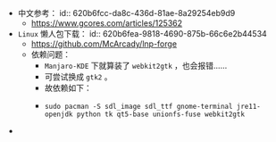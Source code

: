 - 中文参考：
  id:: 620b6fcc-da8c-436d-81ae-8a29254eb9d9
	- https://www.gcores.com/articles/125362
- `Linux` 懒人包下载：
  id:: 620b6fea-9818-4690-875b-66c6e2b44534
	- https://github.com/McArcady/lnp-forge
	- 依赖问题：
		- `Manjaro-KDE` 下就算装了 `webkit2gtk` ，也会报错……
		- 可尝试换成 `gtk2` 。
		- 故依赖如下：
		- ```shell
		  sudo pacman -S sdl_image sdl_ttf gnome-terminal jre11-openjdk python tk qt5-base unionfs-fuse webkit2gtk
		  ```
-